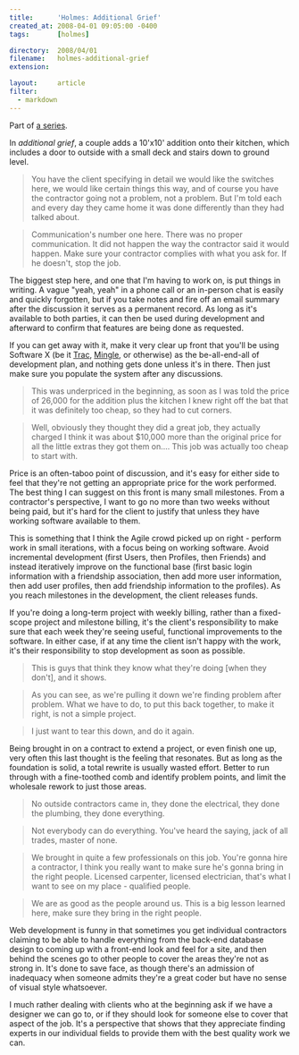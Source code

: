 ```yaml
---
title:      'Holmes: Additional Grief'
created_at: 2008-04-01 09:05:00 -0400
tags:       [holmes]

directory:  2008/04/01
filename:   holmes-additional-grief
extension:  

layout:     article
filter:
  - markdown
---
```

Part of [a series](http://blog.tracefunc.com/2008/04/01/holmes-on-software).

In *additional grief*, a couple adds a 10'x10' addition onto their kitchen, which includes a door to outside with a small deck and stairs down to ground level.


> You have the client specifying in detail we would like the switches here, we would like certain things this way, and of course you have the contractor going not a problem, not a problem.  But I'm told each and every day they came home it was done differently than they had talked about.

> Communication's number one here. There was no proper communication. It did not happen the way the contractor said it would happen.  Make sure your contractor complies with what you ask for.  If he doesn't, stop the job.

The biggest step here, and one that I'm having to work on, is put things in writing.  A vague "yeah, yeah" in a phone call or an in-person chat is easily and quickly forgotten, but if you take notes and fire off an email summary after the discussion it serves as a permanent record.  As long as it's available to both parties, it can then be used during development and afterward to confirm that features are being done as requested.

If you can get away with it, make it very clear up front that you'll be using Software X (be it [Trac][], [Mingle][], or otherwise) as the be-all-end-all of development plan, and nothing gets done unless it's in there.  Then just make sure you populate the system after any discussions.

[Trac]: http://trac.edgewall.org/
[Mingle]: http://studios.thoughtworks.com/mingle-project-intelligence



> This was underpriced in the beginning, as soon as I was told the price of 26,000 for the addition plus the kitchen I knew right off the bat that it was definitely too cheap, so they had to cut corners.

> Well, obviously they thought they did a great job, they actually charged I think it was about $10,000 more than the original price for all the little extras they got them on.... This job was actually too cheap to start with.

Price is an often-taboo point of discussion, and it's easy for either side to feel that they're not getting an appropriate price for the work performed.  The best thing I can suggest on this front is many small milestones.  From a contractor's perspective, I want to go no more than two weeks without being paid, but it's hard for the client to justify that unless they have working software available to them.

This is something that I think the Agile crowd picked up on right - perform work in small iterations, with a focus being on working software.  Avoid incremental development (first Users, then Profiles, then Friends) and instead iteratively improve on the functional base (first basic login information with a friendship association, then add more user information, then add user profiles, then add friendship information to the profiles).  As you reach milestones in the development, the client releases funds.

If you're doing a long-term project with weekly billing, rather than a fixed-scope project and milestone billing, it's the client's responsibility to make sure that each week they're seeing useful, functional improvements to the software.  In either case, if at any time the client isn't happy with the work, it's their responsibility to stop development as soon as possible.



> This is guys that think they know what they're doing [when they don't], and it shows.

> As you can see, as we're pulling it down we're finding problem after problem. What we have to do, to put this back together, to make it right, is not a simple project.

> I just want to tear this down, and do it again.

Being brought in on a contract to extend a project, or even finish one up, very often this last thought is the feeling that resonates.  But as long as the foundation is solid, a total rewrite is usually wasted effort.  Better to run through with a fine-toothed comb and identify problem points, and limit the wholesale rework to just those areas.



> No outside contractors came in, they done the electrical, they done the plumbing, they done everything.

> Not everybody can do everything.  You've heard the saying, jack of all trades, master of none.

> We brought in quite a few professionals on this job.  You're gonna hire a contractor, I think you really want to make sure he's gonna bring in the right people.  Licensed carpenter, licensed electrician, that's what I want to see on my place - qualified people.

> We are as good as the people around us. This is a big lesson learned here, make sure they bring in the right people.

Web development is funny in that sometimes you get individual contractors claiming to be able to handle everything from the back-end database design to coming up with a front-end look and feel for a site, and then behind the scenes go to other people to cover the areas they're not as strong in.  It's done to save face, as though there's an admission of inadequacy when someone admits they're a great coder but have no sense of visual style whatsoever.

I much rather dealing with clients who at the beginning ask if we have a designer we can go to, or if they should look for someone else to cover that aspect of the job.  It's a perspective that shows that they appreciate finding experts in our individual fields to provide them with the best quality work we can.

